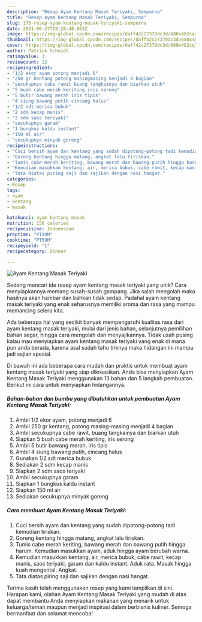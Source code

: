 ```yaml
---
description: "Resep Ayam Kentang Masak Teriyaki, Sempurna"
title: "Resep Ayam Kentang Masak Teriyaki, Sempurna"
slug: 173-resep-ayam-kentang-masak-teriyaki-sempurna
date: 2021-06-27T19:28:48.863Z
image: https://img-global.cpcdn.com/recipes/daff42c27370dc3d/680x482cq70/ayam-kentang-masak-teriyaki-foto-resep-utama.jpg
thumbnail: https://img-global.cpcdn.com/recipes/daff42c27370dc3d/680x482cq70/ayam-kentang-masak-teriyaki-foto-resep-utama.jpg
cover: https://img-global.cpcdn.com/recipes/daff42c27370dc3d/680x482cq70/ayam-kentang-masak-teriyaki-foto-resep-utama.jpg
author: Patrick Schmidt
ratingvalue: 3
reviewcount: 12
recipeingredient:
- "1/2 ekor ayam potong menjadi 6"
- "250 gr kentang potong masingmasing menjadi 4 bagian"
- "secukupnya cabe rawit buang tangkainya dan biarkan utuh"
- "5 buah cabe merah keriting iris serong"
- "5 butir bawang merah iris tipis"
- "4 siung bawang putih cincang halus"
- "1/2 sdt merica bubuk"
- "2 sdm kecap manis"
- "2 sdm saos teriyaki"
- "secukupnya garam"
- "1 bungkus kaldu instant"
- "150 ml air"
- "secukupnya minyak goreng"
recipeinstructions:
- "Cuci bersih ayam dan kentang yang sudah dipotong-potong tadi kemudian tiriskan."
- "Goreng kentang hingga matang, angkat lalu tiriskan."
- "Tumis cabe merah keriting, bawang merah dan bawang putih hingga harum. Kemudian masukkan ayam, aduk hingga ayam berubah warna."
- "Kemudian masukkan kentang, air, merica bubuk, cabe rawit, kecap manis, saos teriyaki, garam dan kaldu instant. Aduk rata. Masak hingga kuah mengental. Angkat."
- "Tata diatas piring saji dan sajikan dengan nasi hangat."
categories:
- Resep
tags:
- ayam
- kentang
- masak

katakunci: ayam kentang masak 
nutrition: 156 calories
recipecuisine: Indonesian
preptime: "PT39M"
cooktime: "PT59M"
recipeyield: "1"
recipecategory: Dinner

---
```



![Ayam Kentang Masak Teriyaki](https://img-global.cpcdn.com/recipes/daff42c27370dc3d/680x482cq70/ayam-kentang-masak-teriyaki-foto-resep-utama.jpg)

Sedang mencari ide resep ayam kentang masak teriyaki yang unik? Cara menyiapkannya memang susah-susah gampang. Jika salah mengolah maka hasilnya akan hambar dan bahkan tidak sedap. Padahal ayam kentang masak teriyaki yang enak seharusnya memiliki aroma dan rasa yang mampu memancing selera kita.

Ada beberapa hal yang sedikit banyak mempengaruhi kualitas rasa dari ayam kentang masak teriyaki, mulai dari jenis bahan, selanjutnya pemilihan bahan segar, hingga cara mengolah dan menyajikannya. Tidak usah pusing kalau mau menyiapkan ayam kentang masak teriyaki yang enak di mana pun anda berada, karena asal sudah tahu triknya maka hidangan ini mampu jadi sajian spesial.




Di bawah ini ada beberapa cara mudah dan praktis untuk membuat ayam kentang masak teriyaki yang siap dikreasikan. Anda bisa menyiapkan Ayam Kentang Masak Teriyaki menggunakan 13 bahan dan 5 langkah pembuatan. Berikut ini cara untuk menyiapkan hidangannya.

<!--inarticleads1-->

##### Bahan-bahan dan bumbu yang dibutuhkan untuk pembuatan Ayam Kentang Masak Teriyaki:

1. Ambil 1/2 ekor ayam, potong menjadi 6
1. Ambil 250 gr kentang, potong masing-masing menjadi 4 bagian
1. Ambil secukupnya cabe rawit, buang tangkainya dan biarkan utuh
1. Siapkan 5 buah cabe merah keriting, iris serong
1. Ambil 5 butir bawang merah, iris tipis
1. Ambil 4 siung bawang putih, cincang halus
1. Gunakan 1/2 sdt merica bubuk
1. Sediakan 2 sdm kecap manis
1. Siapkan 2 sdm saos teriyaki
1. Ambil secukupnya garam
1. Siapkan 1 bungkus kaldu instant
1. Siapkan 150 ml air
1. Sediakan secukupnya minyak goreng




<!--inarticleads2-->

##### Cara membuat Ayam Kentang Masak Teriyaki:

1. Cuci bersih ayam dan kentang yang sudah dipotong-potong tadi kemudian tiriskan.
1. Goreng kentang hingga matang, angkat lalu tiriskan.
1. Tumis cabe merah keriting, bawang merah dan bawang putih hingga harum. Kemudian masukkan ayam, aduk hingga ayam berubah warna.
1. Kemudian masukkan kentang, air, merica bubuk, cabe rawit, kecap manis, saos teriyaki, garam dan kaldu instant. Aduk rata. Masak hingga kuah mengental. Angkat.
1. Tata diatas piring saji dan sajikan dengan nasi hangat.




Terima kasih telah menggunakan resep yang kami tampilkan di sini. Harapan kami, olahan Ayam Kentang Masak Teriyaki yang mudah di atas dapat membantu Anda menyiapkan makanan yang menarik untuk keluarga/teman maupun menjadi inspirasi dalam berbisnis kuliner. Semoga bermanfaat dan selamat mencoba!
